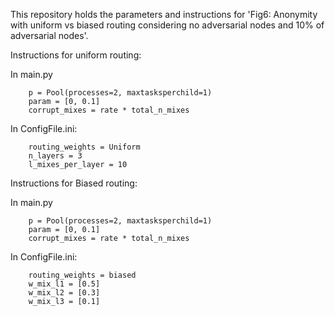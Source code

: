 This repository holds the parameters and instructions for 'Fig6: Anonymity with uniform vs biased routing considering no adversarial nodes and 10% of adversarial nodes'.


Instructions for uniform routing:

In main.py

        p = Pool(processes=2, maxtasksperchild=1)
        param = [0, 0.1]
        corrupt_mixes = rate * total_n_mixes
    
In ConfigFile.ini:

        routing_weights = Uniform
        n_layers = 3
        l_mixes_per_layer = 10

Instructions for Biased routing:

In main.py

        p = Pool(processes=2, maxtasksperchild=1)
        param = [0, 0.1]
        corrupt_mixes = rate * total_n_mixes
    
In ConfigFile.ini:

        routing_weights = biased
        w_mix_l1 = [0.5]
        w_mix_l2 = [0.3]
        w_mix_l3 = [0.1]
   

